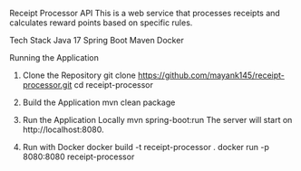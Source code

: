 Receipt Processor API
This is a web service that processes receipts and calculates reward points based on specific rules.

Tech Stack
Java 17
Spring Boot
Maven
Docker

Running the Application
1. Clone the Repository
    git clone https://github.com/mayank145/receipt-processor.git
    cd receipt-processor
2. Build the Application
     mvn clean package
3. Run the Application Locally
    mvn spring-boot:run
    The server will start on http://localhost:8080.

4. Run with Docker
    docker build -t receipt-processor .
    docker run -p 8080:8080 receipt-processor
